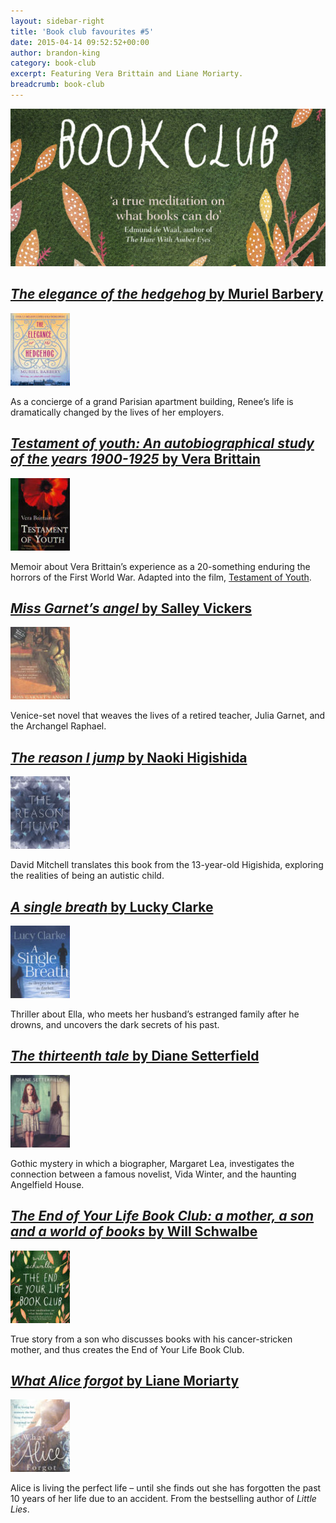 ```yaml
---
layout: sidebar-right
title: 'Book club favourites #5'
date: 2015-04-14 09:52:52+00:00
author: brandon-king
category: book-club
excerpt: Featuring Vera Brittain and Liane Moriarty.
breadcrumb: book-club
---
```

![The End of Your Life Book Club: a mother, a son and a world of books by Will Schwalbe](/images/featured/featured-the-end-of-your-life-book-club.jpg)

## [<cite>The elegance of the hedgehog</cite> by Muriel Barbery](https://suffolk.spydus.co.uk/cgi-bin/spydus.exe/ENQ/OPAC/BIBENQ/27384204?QRY=CTIBIB%3C%20IRN(735172)&QRYTEXT=The%20elegance%20of%20the%20hedgehog)

[![The elegance of the hedgehog by Muriel Barbery](/images/article/the-elegance-of-the-hedgehog.jpg)](https://suffolk.spydus.co.uk/cgi-bin/spydus.exe/ENQ/OPAC/BIBENQ/27384204?QRY=CTIBIB%3C%20IRN(735172)&QRYTEXT=The%20elegance%20of%20the%20hedgehog)

As a concierge of a grand Parisian apartment building, Renee&#8217;s life is dramatically changed by the lives of her employers.

## [<cite>Testament of youth: An autobiographical study of the years 1900-1925</cite> by Vera Brittain](https://suffolk.spydus.co.uk/cgi-bin/spydus.exe/ENQ/OPAC/BIBENQ/27401423?QRY=CTIBIB%3C%20IRN(954811)&QRYTEXT=Testament%20of%20youth%20%3A%20An%20autobiographical%20study%20of%20the%20years%201900-1925)

[![Testament of youth: An autobiographical study of the years 1900-1925 by Vera Britten](/images/article/testament-of-youth.jpg)](https://suffolk.spydus.co.uk/cgi-bin/spydus.exe/ENQ/OPAC/BIBENQ/27401423?QRY=CTIBIB%3C%20IRN(954811)&QRYTEXT=Testament%20of%20youth%20%3A%20An%20autobiographical%20study%20of%20the%20years%201900-1925)

Memoir about Vera Brittain&#8217;s experience as a 20-something enduring the horrors of the First World War. Adapted into the film, <a href="https://suffolk.spydus.co.uk/cgi-bin/spydus.exe/ENQ/OPAC/BIBENQ/36166153?QRY=CTIBIB%3C%20IRN(9641967)&QRYTEXT=Testament%20of%20youth%20%5Bvideorecording%5D">Testament of Youth</a>.

## [<cite>Miss Garnet&#8217;s angel</cite> by Salley Vickers](https://suffolk.spydus.co.uk/cgi-bin/spydus.exe/ENQ/OPAC/BIBENQ/27399489?QRY=CTIBIB%3C%20IRN(44147)&QRYTEXT=Miss%20Garnet%27s%20angel)

[![Miss Garnet's angel by Salley Vickers](/images/article/miss-garnets-angel.jpg)](https://suffolk.spydus.co.uk/cgi-bin/spydus.exe/ENQ/OPAC/BIBENQ/27399489?QRY=CTIBIB%3C%20IRN(44147)&QRYTEXT=Miss%20Garnet%27s%20angel)

Venice-set novel that weaves the lives of a retired teacher, Julia Garnet, and the Archangel Raphael.

## [<cite>The reason I jump</cite> by Naoki Higishida](https://suffolk.spydus.co.uk/cgi-bin/spydus.exe/ENQ/OPAC/BIBENQ/27395038?QRY=CTIBIB%3C%20IRN(20750620)&QRYTEXT=The%20reason%20I%20jump)

[![The reason I jump by Naoki Higishida](/images/article/the-reason-i-jump.jpg)](https://suffolk.spydus.co.uk/cgi-bin/spydus.exe/ENQ/OPAC/BIBENQ/27395038?QRY=CTIBIB%3C%20IRN(20750620)&QRYTEXT=The%20reason%20I%20jump)

David Mitchell translates this book from the 13-year-old Higishida, exploring the realities of being an autistic child.

## [<cite>A single breath</cite> by Lucky Clarke](https://suffolk.spydus.co.uk/cgi-bin/spydus.exe/ENQ/OPAC/BIBENQ/27394009?QRY=CTIBIB%3C%20IRN(218736)&QRYTEXT=A%20single%20breath)

[![A single breath by Lucky Clarke](/images/article/a-single-breath.jpg)](https://suffolk.spydus.co.uk/cgi-bin/spydus.exe/ENQ/OPAC/BIBENQ/27394009?QRY=CTIBIB%3C%20IRN(218736)&QRYTEXT=A%20single%20breath)

Thriller about Ella, who meets her husband&#8217;s estranged family after he drowns, and uncovers the dark secrets of his past.

## [<cite>The thirteenth tale</cite> by Diane Setterfield](https://suffolk.spydus.co.uk/cgi-bin/spydus.exe/ENQ/OPAC/BIBENQ/27391326?QRY=CTIBIB%3C%20IRN(651462)&QRYTEXT=The%20thirteenth%20tale)

[![The thirteenth tale by Diane Setterfield](/images/article/the-thirteenth-tale.jpg)](https://suffolk.spydus.co.uk/cgi-bin/spydus.exe/ENQ/OPAC/BIBENQ/27391326?QRY=CTIBIB%3C%20IRN(651462)&QRYTEXT=The%20thirteenth%20tale)

Gothic mystery in which a biographer, Margaret Lea, investigates the connection between a famous novelist, Vida Winter, and the haunting Angelfield House.

## [<cite>The End of Your Life Book Club: a mother, a son and a world of books</cite> by Will Schwalbe](https://suffolk.spydus.co.uk/cgi-bin/spydus.exe/ENQ/OPAC/BIBENQ/27389694?QRY=CTIBIB%3C%20IRN(1470500)&QRYTEXT=The%20End%20of%20Your%20Life%20Book%20Club%20%3A%20a%20mother%2C%20a%20son%20and%20a%20world%20of%20books)

[![The End of Your Life Book Club: a mother, a son and a world of books by Will Schwalbe](/images/article/the-end-of-your-life-book-club.jpg)](https://suffolk.spydus.co.uk/cgi-bin/spydus.exe/ENQ/OPAC/BIBENQ/27389694?QRY=CTIBIB%3C%20IRN(1470500)&QRYTEXT=The%20End%20of%20Your%20Life%20Book%20Club%20%3A%20a%20mother%2C%20a%20son%20and%20a%20world%20of%20books)

True story from a son who discusses books with his cancer-stricken mother, and thus creates the End of Your Life Book Club.

## [<cite>What Alice forgot</cite> by Liane Moriarty](https://suffolk.spydus.co.uk/cgi-bin/spydus.exe/ENQ/OPAC/BIBENQ/27387301?QRY=CTIBIB%3C%20IRN(126015)&QRYTEXT=What%20Alice%20forgot)

[![What Alice forgot by Liane Moriarty](/images/article/what-alice-forgot.jpg)](https://suffolk.spydus.co.uk/cgi-bin/spydus.exe/ENQ/OPAC/BIBENQ/27387301?QRY=CTIBIB%3C%20IRN(126015)&QRYTEXT=What%20Alice%20forgot)

Alice is living the perfect life &#8211; until she finds out she has forgotten the past 10 years of her life due to an accident. From the bestselling author of <cite>Little Lies</cite>.
